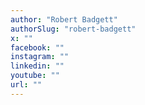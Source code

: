 ```yaml
---
author: "Robert Badgett"
authorSlug: "robert-badgett"
x: ""
facebook: ""
instagram: ""
linkedin: ""
youtube: ""
url: ""
---
```

